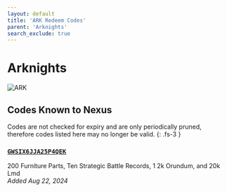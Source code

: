 ```yaml
---
layout: default
title: 'ARK Redeem Codes'
parent: 'Arknights'
search_exclude: true
---
```


# Arknights

![ARK](https://cdn.discordapp.com/emojis/1323743267019428021.png)

## Codes Known to Nexus

Codes are not checked for expiry and are only periodically pruned, therefore codes listed here may no longer be valid.
{: .fs-3 }

### [`GWSIX6JJA25P4QEK`](https://nexus-codes.app/copy/?code=GWSIX6JJA25P4QEK)

200 Furniture Parts, Ten Strategic Battle Records, 1 2k Orundum, and 20k Lmd<br />*Added Aug 22, 2024*